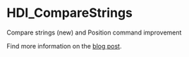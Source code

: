 # HDI_CompareStrings
 Compare strings (new) and Position command improvement
 
Find more information on the [blog post](https://blog.4d.com/4d-language-string-comparison-improvements/).
